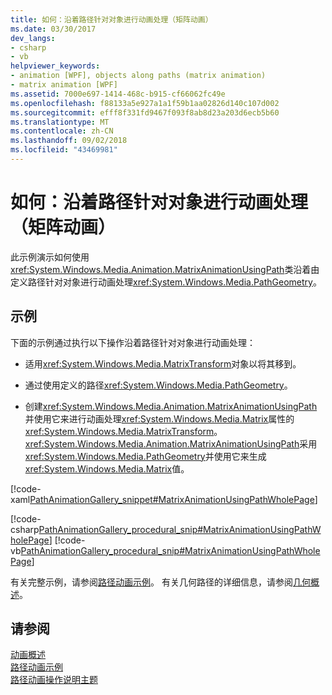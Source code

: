 ```yaml
---
title: 如何：沿着路径针对对象进行动画处理（矩阵动画）
ms.date: 03/30/2017
dev_langs:
- csharp
- vb
helpviewer_keywords:
- animation [WPF], objects along paths (matrix animation)
- matrix animation [WPF]
ms.assetid: 7000e697-1414-468c-b915-cf66062fc49e
ms.openlocfilehash: f88133a5e927a1a1f59b1aa02826d140c107d002
ms.sourcegitcommit: efff8f331fd9467f093f8ab8d23a203d6ecb5b60
ms.translationtype: MT
ms.contentlocale: zh-CN
ms.lasthandoff: 09/02/2018
ms.locfileid: "43469981"
---
```

# <a name="how-to-animate-an-object-along-a-path-matrix-animation"></a>如何：沿着路径针对对象进行动画处理（矩阵动画）
此示例演示如何使用<xref:System.Windows.Media.Animation.MatrixAnimationUsingPath>类沿着由定义路径针对对象进行动画处理<xref:System.Windows.Media.PathGeometry>。  
  
## <a name="example"></a>示例  
 下面的示例通过执行以下操作沿着路径针对对象进行动画处理：  
  
-   适用<xref:System.Windows.Media.MatrixTransform>对象以将其移到。  
  
-   通过使用定义的路径<xref:System.Windows.Media.PathGeometry>。  
  
-   创建<xref:System.Windows.Media.Animation.MatrixAnimationUsingPath>并使用它来进行动画处理<xref:System.Windows.Media.Matrix>属性的<xref:System.Windows.Media.MatrixTransform>。 <xref:System.Windows.Media.Animation.MatrixAnimationUsingPath>采用<xref:System.Windows.Media.PathGeometry>并使用它来生成<xref:System.Windows.Media.Matrix>值。  
  
 [!code-xaml[PathAnimationGallery_snippet#MatrixAnimationUsingPathWholePage](../../../../samples/snippets/csharp/VS_Snippets_Wpf/PathAnimationGallery_snippet/CS/matrixanimationusingpathexample.xaml#matrixanimationusingpathwholepage)]  
  
 [!code-csharp[PathAnimationGallery_procedural_snip#MatrixAnimationUsingPathWholePage](../../../../samples/snippets/csharp/VS_Snippets_Wpf/PathAnimationGallery_procedural_snip/CSharp/MatrixAnimationUsingPathExample.cs#matrixanimationusingpathwholepage)]
 [!code-vb[PathAnimationGallery_procedural_snip#MatrixAnimationUsingPathWholePage](../../../../samples/snippets/visualbasic/VS_Snippets_Wpf/PathAnimationGallery_procedural_snip/VisualBasic/MatrixAnimationUsingPathExample.vb#matrixanimationusingpathwholepage)]  
  
 有关完整示例，请参阅[路径动画示例](https://go.microsoft.com/fwlink/?LinkID=160028)。 有关几何路径的详细信息，请参阅[几何概述](../../../../docs/framework/wpf/graphics-multimedia/geometry-overview.md)。  
  
## <a name="see-also"></a>请参阅  
 [动画概述](../../../../docs/framework/wpf/graphics-multimedia/animation-overview.md)  
 [路径动画示例](https://go.microsoft.com/fwlink/?LinkID=160028)  
 [路径动画操作说明主题](../../../../docs/framework/wpf/graphics-multimedia/path-animation-how-to-topics.md)
